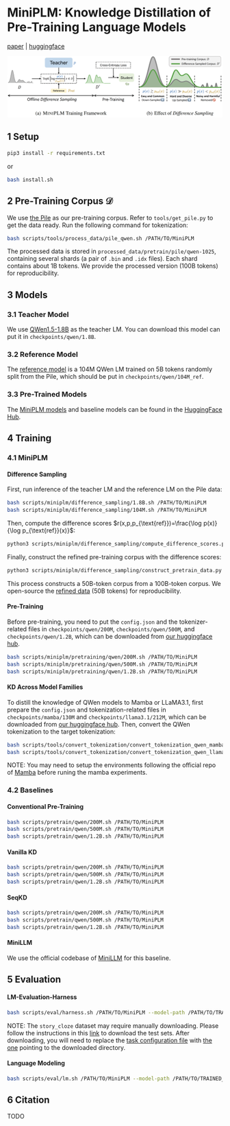 # MiniPLM: Knowledge Distillation of Pre-Training Language Models
[paper]() | [huggingface](https://huggingface.co/MiniLLM)


<img src="figures/method.png"></img>

## 1 Setup
```bash
pip3 install -r requirements.txt
```
or
```bash
bash install.sh
```

## 2 Pre-Training Corpus $\mathcal{D}$
We use [the Pile](https://huggingface.co/datasets/monology/pile-uncopyrighted) as our pre-training corpus. Refer to `tools/get_pile.py` to get the data ready. Run the following command for tokenization:
```bash
bash scripts/tools/process_data/pile_qwen.sh /PATH/TO/MiniPLM
```
The processed data is stored in `processed_data/pretrain/pile/qwen-1025`, containing several shards (a pair of `.bin` and `.idx` files). Each shard contains about 1B tokens. We provide the processed version (100B tokens) for reproducibility.


## 3 Models
### 3.1 Teacher Model
We use [QWen1.5-1.8B](https://huggingface.co/Qwen/Qwen1.5-1.8B) as the teacher LM. You can download this model can put it in `checkpoints/qwen/1.8B`.
### 3.2 Reference Model
The [reference model](https://huggingface.co/MiniLLM/MiniPLM-QWen-104M-ref) is a 104M QWen LM trained on 5B tokens randomly split from the Pile, which should be put in `checkpoints/qwen/104M_ref`.
### 3.3 Pre-Trained Models
The [MiniPLM models](https://huggingface.co/collections/MiniLLM/miniplm-6712c0fdf09ef7e8da7d39bd) and baseline models can be found in the [HuggingFace Hub](https://huggingface.co/MiniLLM).


## 4 Training
### 4.1 MiniPLM
#### Difference Sampling
First, run inference of the teacher LM and the reference LM on the Pile data:
```bash
bash scripts/miniplm/difference_sampling/1.8B.sh /PATH/TO/MiniPLM
bash scripts/miniplm/difference_sampling/104M.sh /PATH/TO/MiniPLM
```
Then, compute the difference scores $r(x,p,p_{\text{ref}})=\frac{\log p(x)}{\log p_{\text{ref}}(x)}$:
```bash
python3 scripts/miniplm/difference_sampling/compute_difference_scores.py /PATH/TO/MiniPLM
```
Finally, construct the refined pre-training corpus with the difference scores:
```bash
python3 scripts/miniplm/difference_sampling/construct_pretrain_data.py /PATH/TO/MiniPLM
```
This process constructs a 50B-token corpus from a 100B-token corpus. We open-source the [refined data](https://huggingface.co/datasets/MiniLLM/pile-diff_samp-qwen_1.8B-qwen_104M-r0.5) (50B tokens) for reproducibility.

#### Pre-Training
Before pre-training, you need to put the `config.json` and the tokenizer-related files in `checkpoints/qwen/200M`, `checkpoints/qwen/500M`, and `checkpoints/qwen/1.2B`, which can be downloaded from [our huggingface hub](https://huggingface.co/collections/MiniLLM/miniplm-6712c0fdf09ef7e8da7d39bd).
```bash
bash scripts/miniplm/pretraining/qwen/200M.sh /PATH/TO/MiniPLM
bash scripts/miniplm/pretraining/qwen/500M.sh /PATH/TO/MiniPLM
bash scripts/miniplm/pretraining/qwen/1.2B.sh /PATH/TO/MiniPLM
```

#### KD Across Model Families
To distill the knowledge of QWen models to Mamba or LLaMA3.1, first prepare the `config.json` and tokenization-related files in `checkpoints/mamba/130M` and `checkpoints/llama3.1/212M`, which can be downloaded from [our huggingface hub](https://huggingface.co/collections/MiniLLM/miniplm-6712c0fdf09ef7e8da7d39bd). Then, convert the QWen tokenization to the target tokenization:
```bash
bash scripts/tools/convert_tokenization/convert_tokenization_qwen_mamba.sh /PATH/TO/MiniPLM
bash scripts/tools/convert_tokenization/convert_tokenization_qwen_llama3_1.sh /PATH/TO/MiniPLM
```

NOTE: You may need to setup the environments following the official repo of [Mamba](https://github.com/state-spaces/mamba) before runing the mamba experiments.

### 4.2 Baselines
#### Conventional Pre-Training
```bash
bash scripts/pretrain/qwen/200M.sh /PATH/TO/MiniPLM
bash scripts/pretrain/qwen/500M.sh /PATH/TO/MiniPLM
bash scripts/pretrain/qwen/1.2B.sh /PATH/TO/MiniPLM
```

#### Vanilla KD
```bash
bash scripts/pretrain/qwen/200M.sh /PATH/TO/MiniPLM
bash scripts/pretrain/qwen/500M.sh /PATH/TO/MiniPLM
bash scripts/pretrain/qwen/1.2B.sh /PATH/TO/MiniPLM
```

#### SeqKD
```bash
bash scripts/pretrain/qwen/200M.sh /PATH/TO/MiniPLM
bash scripts/pretrain/qwen/500M.sh /PATH/TO/MiniPLM
bash scripts/pretrain/qwen/1.2B.sh /PATH/TO/MiniPLM
```

#### MiniLLM
We use the official codebase of [MiniLLM](https://github.com/microsoft/LMOps/tree/main/minillm) for this baseline.


## 5 Evaluation
#### LM-Evaluation-Harness
```bash
bash scripts/eval/harness.sh /PATH/TO/MiniPLM --model-path /PATH/TO/TRAINED_CKPT --ckpt-name NAME_OF_CKPT
```
NOTE: The `story_cloze` dataset may require manually downloading. Please follow the instructions in this [link](https://huggingface.co/datasets/LSDSem/story_cloze/blob/734b4e1771508f38d8a05f034b48a42986446669/story_cloze.py#L50) to download the test sets. After downloading, you will need to replace the [task configuration file](lm_eval/tasks/storycloze/storycloze_2018.yaml) with [the one](configs/lm_harness_tasks/storycloze_2018.yaml) pointing to the downloaded directory.

#### Language Modeling
```bash
bash scripts/eval/lm.sh /PATH/TO/MiniPLM --model-path /PATH/TO/TRAINED_CKPT --ckpt-name NAME_OF_CKPT
```

## 6 Citation
TODO
